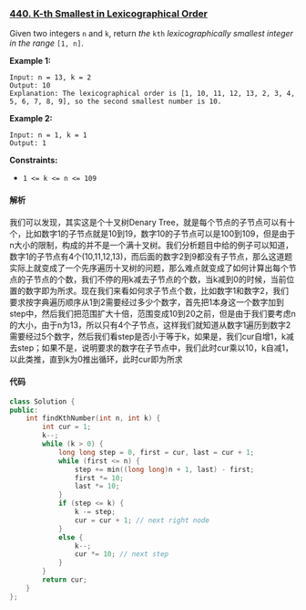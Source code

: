 ### [440. K-th Smallest in Lexicographical Order](https://leetcode.com/problems/k-th-smallest-in-lexicographical-order/)

Given two integers `n` and `k`, return *the* `kth` *lexicographically smallest integer in the range* `[1, n]`.

 

**Example 1:**

```
Input: n = 13, k = 2
Output: 10
Explanation: The lexicographical order is [1, 10, 11, 12, 13, 2, 3, 4, 5, 6, 7, 8, 9], so the second smallest number is 10.
```

**Example 2:**

```
Input: n = 1, k = 1
Output: 1
```

 

**Constraints:**

- `1 <= k <= n <= 109`

#### 解析

我们可以发现，其实这是个十叉树Denary Tree，就是每个节点的子节点可以有十个，比如数字1的子节点就是10到19，数字10的子节点可以是100到109，但是由于n大小的限制，构成的并不是一个满十叉树。我们分析题目中给的例子可以知道，数字1的子节点有4个(10,11,12,13)，而后面的数字2到9都没有子节点，那么这道题实际上就变成了一个先序遍历十叉树的问题，那么难点就变成了如何计算出每个节点的子节点的个数，我们不停的用k减去子节点的个数，当k减到0的时候，当前位置的数字即为所求。现在我们来看如何求子节点个数，比如数字1和数字2，我们要求按字典遍历顺序从1到2需要经过多少个数字，首先把1本身这一个数字加到step中，然后我们把范围扩大十倍，范围变成10到20之前，但是由于我们要考虑n的大小，由于n为13，所以只有4个子节点，这样我们就知道从数字1遍历到数字2需要经过5个数字，然后我们看step是否小于等于k，如果是，我们cur自增1，k减去step；如果不是，说明要求的数字在子节点中，我们此时cur乘以10，k自减1，以此类推，直到k为0推出循环，此时cur即为所求

#### 代码

```c++
class Solution {
public:
    int findKthNumber(int n, int k) {
        int cur = 1;
        k--;
        while (k > 0) {
            long long step = 0, first = cur, last = cur + 1;
            while (first <= n) {
                step += min((long long)n + 1, last) - first;
                first *= 10;
                last *= 10;
            }
            if (step <= k) {
                k -= step;
                cur = cur + 1; // next right node
            }
            else {
                k--;
                cur *= 10; // next step
            }
        }
        return cur;
    }
};
```

